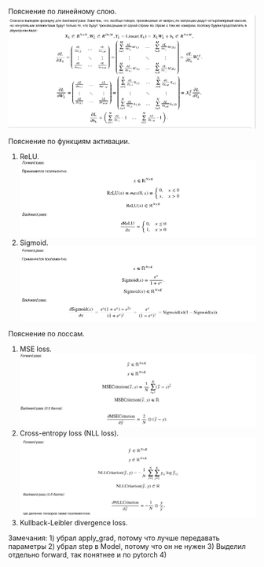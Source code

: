 Пояснение по линейному слою.
![img.png](LinearLayer.png)

Пояснение по функциям активации.
1) ReLU.
   ![img.png](ReLU.png)
2) Sigmoid.
   ![img.png](Sigmoid.png)
   
Пояснение по лоссам.
1) MSE loss.
   ![img.png](MSE.png)
2) Cross-entropy loss (NLL loss).
   ![img.png](CrossEntropy.png)
3) Kullback-Leibler divergence loss.
   
Замечания: 1) убрал apply_grad, потому что лучше передавать параметры
2) убрал step в Model, потому что он не нужен
3) Выделил отдельно forward, так понятнее и по pytorch
4) 

